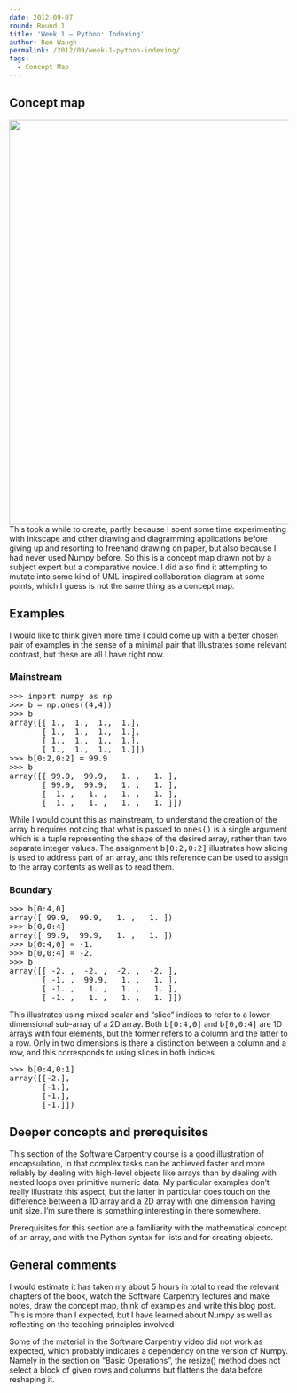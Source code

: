 ```yaml
---
date: 2012-09-07
round: Round 1
title: 'Week 1 – Python: Indexing'
author: Ben Waugh
permalink: /2012/09/week-1-python-indexing/
tags:
  - Concept Map
---
```

## Concept map

[<img class="alignnone size-full wp-image-237" title="concept-map" src="/software-carpentry-training-website/uploads/2012/09/concept-map1.jpg" alt="" width="993" height="729" />][1]This took a while to create, partly because I spent some time experimenting with Inkscape and other drawing and diagramming applications before giving up and resorting to freehand drawing on paper, but also because I had never used Numpy before. So this is a concept map drawn not by a subject expert but a comparative novice. I did also find it attempting to mutate into some kind of UML-inspired collaboration diagram at some points, which I guess is not the same thing as a concept map.

## Examples

I would like to think given more time I could come up with a better chosen pair of examples in the sense of a minimal pair that illustrates some relevant contrast, but these are all I have right now.

### Mainstream

<pre>&gt;&gt;&gt; import numpy as np
&gt;&gt;&gt; b = np.ones((4,4))
&gt;&gt;&gt; b
array([[ 1.,  1.,  1.,  1.],
       [ 1.,  1.,  1.,  1.],
       [ 1.,  1.,  1.,  1.],
       [ 1.,  1.,  1.,  1.]])
&gt;&gt;&gt; b[0:2,0:2] = 99.9
&gt;&gt;&gt; b
array([[ 99.9,  99.9,   1. ,   1. ],
       [ 99.9,  99.9,   1. ,   1. ],
       [  1. ,   1. ,   1. ,   1. ],
       [  1. ,   1. ,   1. ,   1. ]])</pre>

While I would count this as mainstream, to understand the creation of the array <tt>b</tt> requires noticing that what is passed to <tt>ones()</tt> is a single argument which is a tuple representing the shape of the desired array, rather than two separate integer values. The assignment <tt>b[0:2,0:2]</tt> illustrates how slicing is used to address part of an array, and this reference can be used to assign to the array contents as well as to read them.

### Boundary

<pre>&gt;&gt;&gt; b[0:4,0]
array([ 99.9,  99.9,   1. ,   1. ])
&gt;&gt;&gt; b[0,0:4]
array([ 99.9,  99.9,   1. ,   1. ])
&gt;&gt;&gt; b[0:4,0] = -1.
&gt;&gt;&gt; b[0,0:4] = -2.
&gt;&gt;&gt; b
array([[ -2. ,  -2. ,  -2. ,  -2. ],
       [ -1. ,  99.9,   1. ,   1. ],
       [ -1. ,   1. ,   1. ,   1. ],
       [ -1. ,   1. ,   1. ,   1. ]])</pre>

This illustrates using mixed scalar and &#8220;slice&#8221; indices to refer to a lower-dimensional sub-array of a 2D array. Both <tt>b[0:4,0]</tt> and <tt>b[0,0:4]</tt> are 1D arrays with four elements, but the former refers to a column and the latter to a row. Only in two dimensions is there a distinction between a column and a row, and this corresponds to using slices in both indices

<pre>&gt;&gt;&gt; b[0:4,0:1]
array([[-2.],
       [-1.],
       [-1.],
       [-1.]])</pre>

## Deeper concepts and prerequisites

This section of the Software Carpentry course is a good illustration of encapsulation, in that complex tasks can be achieved faster and more reliably by dealing with high-level objects like arrays than by dealing with nested loops over primitive numeric data. My particular examples don&#8217;t really illustrate this aspect, but the latter in particular does touch on the difference between a 1D array and a 2D array with one dimension having unit size. I&#8217;m sure there is something interesting in there somewhere.

Prerequisites for this section are a familiarity with the mathematical concept of an array, and with the Python syntax for lists and for creating objects.

## General comments

I would estimate it has taken my about 5 hours in total to read the relevant chapters of the book, watch the Software Carpentry lectures and make notes, draw the concept map, think of examples and write this blog post. This is more than I expected, but I have learned about Numpy as well as reflecting on the teaching principles involved

Some of the material in the Software Carpentry video did not work as expected, which probably indicates a dependency on the version of Numpy. Namely in the section on &#8220;Basic Operations&#8221;, the resize() method does not select a block of given rows and columns but flattens the data before reshaping it.

 [1]: /software-carpentry-training-website/uploads/2012/09/concept-map1.jpg
